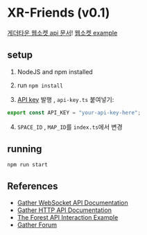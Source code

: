# XR-Friends (v0.1)

[게더타운 웹소켓 api 문서](https://gathertown.notion.site/Gather-Websocket-API-bf2d5d4526db412590c3579c36141063)!
[웹소켓 example](https://github.com/wookhuh/gatherWebSocket/blob/main/README.md)

## setup

1. NodeJS and npm installed

2. run `npm install`

3. [API key](https://app.gather.town/apikeys) 발행 , `api-key.ts` 붙여넣기:

```js
export const API_KEY = "your-api-key-here";
```

4. `SPACE_ID` , `MAP_ID`를 `index.ts`에서 변경

## running

`npm run start`

## References

* [Gather WebSocket API Documentation](https://gathertown.notion.site/Gather-Websocket-API-bf2d5d4526db412590c3579c36141063)
* [Gather HTTP API Documentation](https://www.notion.so/Gather-HTTP-API-3bbf6c59325f40aca7ef5ce14c677444)
* [The Forest API Interaction Example](https://github.com/gathertown/the-forest)
* [Gather Forum](https://forum.gather.town/c/developers/api-questions/9)
